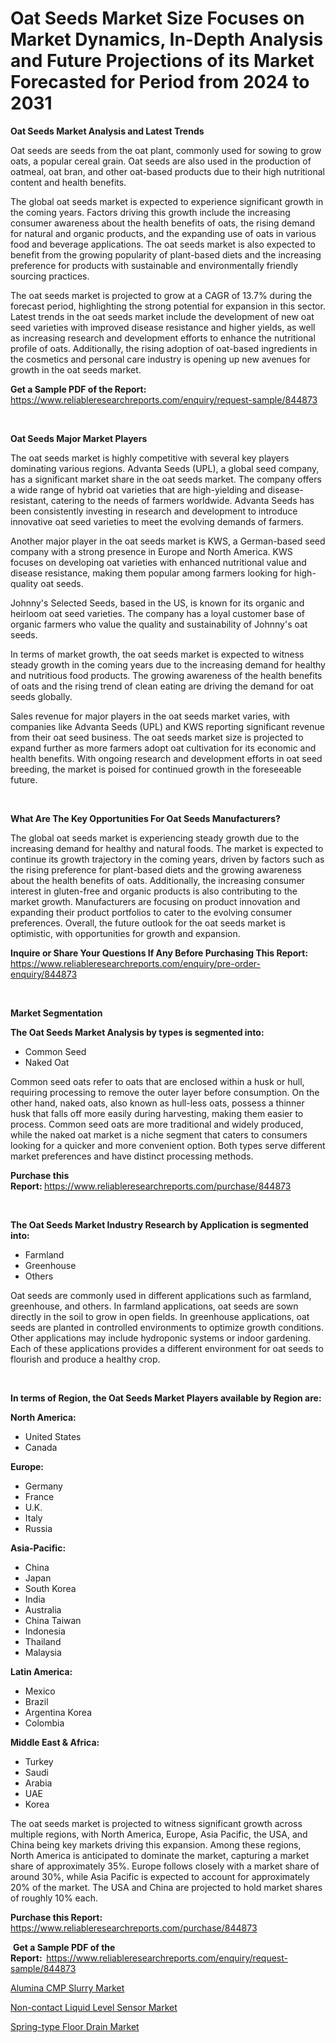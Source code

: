 <p><h1>Oat Seeds Market Size Focuses on Market Dynamics, In-Depth Analysis and Future Projections of its Market Forecasted for Period from 2024 to 2031</h1></p><p><strong>Oat Seeds Market Analysis and Latest Trends</strong></p>
<p><p>Oat seeds are seeds from the oat plant, commonly used for sowing to grow oats, a popular cereal grain. Oat seeds are also used in the production of oatmeal, oat bran, and other oat-based products due to their high nutritional content and health benefits.</p><p>The global oat seeds market is expected to experience significant growth in the coming years. Factors driving this growth include the increasing consumer awareness about the health benefits of oats, the rising demand for natural and organic products, and the expanding use of oats in various food and beverage applications. The oat seeds market is also expected to benefit from the growing popularity of plant-based diets and the increasing preference for products with sustainable and environmentally friendly sourcing practices.</p><p>The oat seeds market is projected to grow at a CAGR of 13.7% during the forecast period, highlighting the strong potential for expansion in this sector. Latest trends in the oat seeds market include the development of new oat seed varieties with improved disease resistance and higher yields, as well as increasing research and development efforts to enhance the nutritional profile of oats. Additionally, the rising adoption of oat-based ingredients in the cosmetics and personal care industry is opening up new avenues for growth in the oat seeds market.</p></p>
<p><strong>Get a Sample PDF of the Report:&nbsp;</strong> <a href="https://www.reliableresearchreports.com/enquiry/request-sample/844873">https://www.reliableresearchreports.com/enquiry/request-sample/844873</a></p>
<p>&nbsp;</p>
<p><strong>Oat Seeds Major Market Players</strong></p>
<p><p>The oat seeds market is highly competitive with several key players dominating various regions. Advanta Seeds (UPL), a global seed company, has a significant market share in the oat seeds market. The company offers a wide range of hybrid oat varieties that are high-yielding and disease-resistant, catering to the needs of farmers worldwide. Advanta Seeds has been consistently investing in research and development to introduce innovative oat seed varieties to meet the evolving demands of farmers.</p><p>Another major player in the oat seeds market is KWS, a German-based seed company with a strong presence in Europe and North America. KWS focuses on developing oat varieties with enhanced nutritional value and disease resistance, making them popular among farmers looking for high-quality oat seeds.</p><p>Johnny's Selected Seeds, based in the US, is known for its organic and heirloom oat seed varieties. The company has a loyal customer base of organic farmers who value the quality and sustainability of Johnny's oat seeds.</p><p>In terms of market growth, the oat seeds market is expected to witness steady growth in the coming years due to the increasing demand for healthy and nutritious food products. The growing awareness of the health benefits of oats and the rising trend of clean eating are driving the demand for oat seeds globally.</p><p>Sales revenue for major players in the oat seeds market varies, with companies like Advanta Seeds (UPL) and KWS reporting significant revenue from their oat seed business. The oat seeds market size is projected to expand further as more farmers adopt oat cultivation for its economic and health benefits. With ongoing research and development efforts in oat seed breeding, the market is poised for continued growth in the foreseeable future.</p></p>
<p>&nbsp;</p>
<p><strong>What Are The Key Opportunities For Oat Seeds Manufacturers?</strong></p>
<p><p>The global oat seeds market is experiencing steady growth due to the increasing demand for healthy and natural foods. The market is expected to continue its growth trajectory in the coming years, driven by factors such as the rising preference for plant-based diets and the growing awareness about the health benefits of oats. Additionally, the increasing consumer interest in gluten-free and organic products is also contributing to the market growth. Manufacturers are focusing on product innovation and expanding their product portfolios to cater to the evolving consumer preferences. Overall, the future outlook for the oat seeds market is optimistic, with opportunities for growth and expansion.</p></p>
<p><strong>Inquire or Share Your Questions If Any Before Purchasing This Report:</strong> <a href="https://www.reliableresearchreports.com/enquiry/pre-order-enquiry/844873">https://www.reliableresearchreports.com/enquiry/pre-order-enquiry/844873</a></p>
<p>&nbsp;</p>
<p><strong>Market Segmentation</strong></p>
<p><strong>The Oat Seeds Market Analysis by types is segmented into:</strong></p>
<p><ul><li>Common Seed</li><li>Naked Oat</li></ul></p>
<p><p>Common seed oats refer to oats that are enclosed within a husk or hull, requiring processing to remove the outer layer before consumption. On the other hand, naked oats, also known as hull-less oats, possess a thinner husk that falls off more easily during harvesting, making them easier to process. Common seed oats are more traditional and widely produced, while the naked oat market is a niche segment that caters to consumers looking for a quicker and more convenient option. Both types serve different market preferences and have distinct processing methods.</p></p>
<p><strong>Purchase this Report:&nbsp;</strong><a href="https://www.reliableresearchreports.com/purchase/844873">https://www.reliableresearchreports.com/purchase/844873</a></p>
<p>&nbsp;</p>
<p><strong>The Oat Seeds Market Industry Research by Application is segmented into:</strong></p>
<p><ul><li>Farmland</li><li>Greenhouse</li><li>Others</li></ul></p>
<p><p>Oat seeds are commonly used in different applications such as farmland, greenhouse, and others. In farmland applications, oat seeds are sown directly in the soil to grow in open fields. In greenhouse applications, oat seeds are planted in controlled environments to optimize growth conditions. Other applications may include hydroponic systems or indoor gardening. Each of these applications provides a different environment for oat seeds to flourish and produce a healthy crop.</p></p>
<p>&nbsp;</p>
<p><strong>In terms of Region, the Oat Seeds Market Players available by Region are:</strong></p>
<p>
    <p> <strong> North America: </strong>
        <ul>
            <li>United States</li>
            <li>Canada</li>
        </ul>
        </p> 
    <p> <strong> Europe: </strong>
        <ul>
            <li>Germany</li>
            <li>France</li>
            <li>U.K.</li>
            <li>Italy</li>
            <li>Russia</li>
        </ul>
        </p> 
    <p> <strong> Asia-Pacific: </strong>
        <ul>
            <li>China</li>
            <li>Japan</li>
            <li>South Korea</li>
            <li>India</li>
            <li>Australia</li>
            <li>China Taiwan</li>
            <li>Indonesia</li>
            <li>Thailand</li>
            <li>Malaysia</li>
        </ul>
        </p> 
    <p> <strong> Latin America: </strong>
        <ul>
            <li>Mexico</li>
            <li>Brazil</li>
            <li>Argentina Korea</li>
            <li>Colombia</li>
        </ul>
        </p> 
    <p> <strong> Middle East & Africa: </strong>
        <ul>
            <li>Turkey</li>
            <li>Saudi</li>
            <li>Arabia</li>
            <li>UAE</li>
            <li>Korea</li>
        </ul>
    </p>
    </p>
<p><p>The oat seeds market is projected to witness significant growth across multiple regions, with North America, Europe, Asia Pacific, the USA, and China being key markets driving this expansion. Among these regions, North America is anticipated to dominate the market, capturing a market share of approximately 35%. Europe follows closely with a market share of around 30%, while Asia Pacific is expected to account for approximately 20% of the market. The USA and China are projected to hold market shares of roughly 10% each.</p></p>
<p><strong>Purchase this Report: </strong><a href="https://www.reliableresearchreports.com/purchase/844873">https://www.reliableresearchreports.com/purchase/844873</a></p>
<p>&nbsp;<strong>Get a Sample PDF of the Report:&nbsp;&nbsp;</strong><a href="https://www.reliableresearchreports.com/enquiry/request-sample/844873">https://www.reliableresearchreports.com/enquiry/request-sample/844873</a></p>
<p><strong></strong></p>
<p><p><a href="https://view.publitas.com/reportprime-1/alumina-cmp-slurry-market-centers-on-aspects-such-as-market-growth-market-share-market-opportunity-and-projected-forecasts-spanning-from-2024-to-2031/">Alumina CMP Slurry Market</a></p><p><a href="https://view.publitas.com/reportprime-1/non-contact-liquid-level-sensor-market-research-report-unlocks-analysis-on-the-market-financial-status-market-size-and-market-revenue-upto-2031-gygmvvox4rzp/">Non-contact Liquid Level Sensor Market</a></p><p><a href="https://view.publitas.com/reportprime-1/spring-type-floor-drain-market-size-2024-2031-global-industrial-analysis-key-geographical-regions-market-share-top-key-players-product-types-and-forecast-research-report/">Spring-type Floor Drain Market</a></p></p>